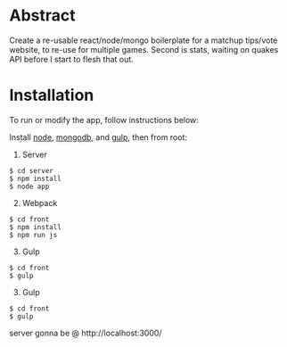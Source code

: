 # Abstract

Create a re-usable react/node/mongo boilerplate for a matchup tips/vote website, to re-use for multiple games.  Second is stats, waiting on quakes API before I start to flesh that out.

# Installation
To run or modify the app, follow instructions below:

Install [node], [mongodb], and [gulp], then from root:

1. Server
```
$ cd server
$ npm install
$ node app
```
2. Webpack
```
$ cd front 
$ npm install
$ npm run js
```
3. Gulp
```
$ cd front
$ gulp
```

3. Gulp
```
$ cd front
$ gulp
```

server gonna be @ http://localhost:3000/


[Node]:https://nodejs.org/download/
[Gulp]:https://github.com/gulpjs/gulp/blob/master/docs/getting-started.md
[Mongodb]:https://docs.mongodb.com/manual/installation/

